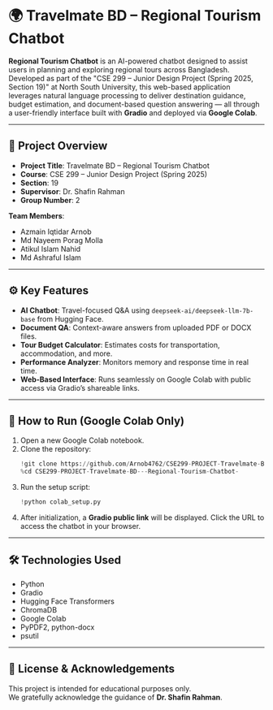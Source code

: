 # **🌍 Travelmate BD – Regional Tourism Chatbot**

**Regional Tourism Chatbot** is an AI-powered chatbot designed to assist users in planning and exploring regional tours across Bangladesh. Developed as part of the "CSE 299 – Junior Design Project (Spring 2025, Section 19)" at North South University, this web-based application leverages natural language processing to deliver destination guidance, budget estimation, and document-based question answering — all through a user-friendly interface built with **Gradio** and deployed via **Google Colab**.

---

## 📌 Project Overview

- **Project Title**: Travelmate BD – Regional Tourism Chatbot  
- **Course**: CSE 299 – Junior Design Project (Spring 2025)  
- **Section**: 19  
- **Supervisor**: Dr. Shafin Rahman  
- **Group Number**: 2  

**Team Members**:
- Azmain Iqtidar Arnob 
- Md Nayeem Porag Molla  
- Atikul Islam Nahid  
- Md Ashraful Islam

---

## ⚙️ Key Features

- **AI Chatbot**: Travel-focused Q&A using `deepseek-ai/deepseek-llm-7b-base` from Hugging Face.
- **Document QA**: Context-aware answers from uploaded PDF or DOCX files.
- **Tour Budget Calculator**: Estimates costs for transportation, accommodation, and more.
- **Performance Analyzer**: Monitors memory and response time in real time.
- **Web-Based Interface**: Runs seamlessly on Google Colab with public access via Gradio’s shareable links.

---

## 🚀 How to Run (Google Colab Only)

1. Open a new Google Colab notebook.
2. Clone the repository:
   ```python
   !git clone https://github.com/Arnob4762/CSE299-PROJECT-Travelmate-BD---Regional-Tourism-Chatbot-
   %cd CSE299-PROJECT-Travelmate-BD---Regional-Tourism-Chatbot-
   ```
3. Run the setup script:
   ```python
   !python colab_setup.py
   ```
4. After initialization, a **Gradio public link** will be displayed. Click the URL to access the chatbot in your browser.

---

## 🛠 Technologies Used

- Python  
- Gradio  
- Hugging Face Transformers  
- ChromaDB  
- Google Colab  
- PyPDF2, python-docx  
- psutil

---

## 📄 License & Acknowledgements

This project is intended for educational purposes only.  
We gratefully acknowledge the guidance of **Dr. Shafin Rahman**.
